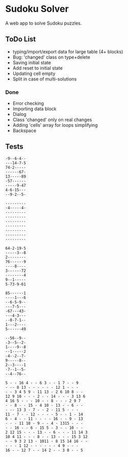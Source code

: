 # Sudoku Solver #

A web app to solve Sudoku puzzles.


## ToDo List ##

* typing/import/export data for large table (4+ blocks)
* Bug: 'changed' class on type+delete
* Saving initial state
* Add reset to initial state
* Updating cell empty
* Split in case of multi-solutions


### Done ###

* Error checking
* Importing data block
* Dialog
* Class 'changed' only on real changes
* Adding 'cells' array for loops simplifying
* Backspace



## Tests ##


~~~
-9--6-4--
---14-7-5
74-2-----
------67-
13-----89
-57------
-----9-47
4-6-15---
--9-2--5-
~~~

~~~
---------
-4-----4-
---------
---------
---------
---------
---------
---------
---------
~~~

~~~
64-2-19-5
-----3--8
2--------
76------9
----8----
3------72
--------4
9--1-----
5-73-9-61
~~~

~~~
85------1
----1---6
--6-5-9--
---7-5---
-67---43-
---4-3---
--8-7-1--
1---2----
5------49
~~~

~~~
--56--9--
-3--5--2-
1----9--8
--1-----2
-4--2--7-
9-----8--
2--3----1
-7--1--5-
--4--76--
~~~

~~~
5 - - 16 4 - - 6 3 - - 1 7 - - 9
- -- 8 13 - - - - - - 12 1 - - -
- - 3 4 5 9 - 11 13 - 2 6 10 8 - -
12 9 10 - - - 2 - - 14 - - - 3 13 6
4 16 5 - - - 10 - - 8 - - - 2 9 7
- - 8 - - 15 - 4 10 - 13 - - 6 - -
- -- 13 3 - 7 - - 2 - 11 5 - - -
11 - 7 - - 12 - - - - 5 - - 1 - 14
6 - 4 - - 11 - - - - 16 - - 9 - 13
- - - 11 10 - 9 - - 4 - 1315 - - -
- - 16 - - 6 - 15 5 - 3 - - 10 - -
2 12 15 - - - 13 - - 6 - - - 11 14 3
10 4 11 - - - 8 - - 13 - - - 15 3 12
- - 9 3 2 13 - 1011 - 8 15 14 16 - -
- - - 1 12 - - - - - - 4 9 - - -
16 - - 12 7 - - 14 2 - - 3 8 - - 5
~~~






